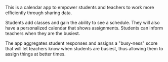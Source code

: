 This is a calendar app to empower students and teachers to work more efficiently through sharing data. 


Students add classes and gain the ability to see a schedule. They will also have a personalized calendar that shows assignments. 
Students can inform teachers when they are the busiest.


The app aggregates student responses and assigns a "busy-ness" score that will let teachers know when students are busiest, thus allowing them to assign things at better times. 

